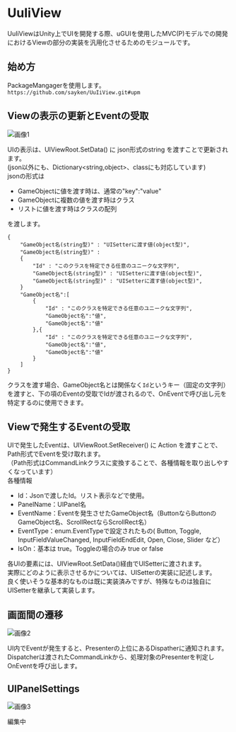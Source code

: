 # UuIiView
UuIiViewはUnity上でUIを開発する際、uGUIを使用したMVC(P)モデルでの開発におけるViewの部分の実装を汎用化させるためのモジュールです。  

## 始め方
PackageMangagerを使用します。  
`https://github.com/sayken/UuIiView.git#upm`

## Viewの表示の更新とEventの受取
![画像1](https://github.com/sayken/UuIiView/assets/6512883/60b36a6d-be44-45e8-866b-47d767974b81)

UIの表示は、UIViewRoot.SetData() に json形式のstring を渡すことで更新されます。  
(json以外にも、Dictionary<string,object>、classにも対応しています)  
jsonの形式は  
- GameObjectに値を渡す時は、通常の"key":"value"
- GameObjectに複数の値を渡す時はクラス
- リストに値を渡す時はクラスの配列

を渡します。
```
{  
    "GameObject名(string型)" : "UISetterに渡す値(object型)",
    "GameObject名(string型)" : 
    {
        "Id" : "このクラスを特定できる任意のユニークな文字列",
        "GameObject名(string型)" : "UISetterに渡す値(object型)",
        "GameObject名(string型)" : "UISetterに渡す値(object型)",
    }
    "GameObject名":[
        {
            "Id" : "このクラスを特定できる任意のユニークな文字列",
            "GameObject名":"値",
            "GameObject名":"値"
        },{
            "Id" : "このクラスを特定できる任意のユニークな文字列",
            "GameObject名":"値",
            "GameObject名":"値"
        }
    ]
}
```
クラスを渡す場合、GameObject名とは関係なく`Id`というキー（固定の文字列）を渡すと、下の項のEventの受取でIdが渡されるので、OnEventで呼び出し元を特定するのに使用できます。

## Viewで発生するEventの受取
UIで発生したEventは、UIViewRoot.SetReceiver() に Action<string> を渡すことで、Path形式でEventを受け取れます。  
（Path形式はCommandLinkクラスに変換することで、各種情報を取り出しやすくなっています）  
各種情報  
- Id：Jsonで渡したId。リスト表示などで使用。
- PanelName：UIPanel名
- EventName：Eventを発生させたGameObject名（ButtonならButtonのGameObject名、ScrollRectならScrollRect名）
- EventType：enum.EventTypeで設定されたもの( Button, Toggle, InputFieldValueChanged, InputFieldEndEdit, Open, Close, Slider など）
- IsOn：基本は true。Toggleの場合のみ true or false

各UIの要素には、UIViewRoot.SetData()経由でUISetterに渡されます。  
実際にどのように表示させるかについては、UISetterの実装に記述します。  
良く使いそうな基本的なものは既に実装済みですが、特殊なものは独自にUISetterを継承して実装します。  

## 画面間の遷移
![画像2](https://github.com/sayken/UuIiView/assets/6512883/ccb7abbd-ec2a-430f-9594-0ead78a43c74)

UI内でEventが発生すると、Presenterの上位にあるDispatherに通知されます。  
Dispatcherは渡されたCommandLinkから、処理対象のPresenterを判定しOnEventを呼び出します。

## UIPanelSettings
![画像3](https://github.com/sayken/UuIiView/assets/6512883/52c6e7dc-219d-4d0e-b464-be30a09fe82b)

編集中 
